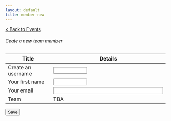 ```yaml
---
layout: default
title: member-new
---
```

<a href="/sb-admin-jekyll/docs/services/events/" role="button" class="btn btn-success btn-large">< Back to Events</a>

<div>
        <div class="card shadow mb-4">
            <div class="card-header py-3">
                <h6 class="m-0 font-weight-bold text-primary">Ceate a new team member</h6>
            </div>
            <div class="card-body">
                <div class="table-responsive">
                    <table class="table table-bordered" id="22" width="100%" cellspacing="0">
                        <thead><th>Title</th><th>Details</th></thead>                       
                            <tbody>
                                <tr><td>Create an username</td>
                                <td><input type="text" id="alias" name="alias" required minlength="4" maxlength="8" size="10"></td></tr>
                                <tr><td>Your first name</td>
                                <td><input type="text" id="first_name" name="first_name" required
                            minlength="4" maxlength="8" size="10"></td></tr>
                                <tr><td>Your email</td><td><input type="text" id="emailmain" name="emailmain" required
                            minlength="4" maxlength="120" size="40"></td></tr>
                                <tr><td>Team</td><td>TBA</td></tr>
                            </tbody>         
                    </table>
                </div>
            </div>
        <div>
</div>
<div>
    <button class="btn btn-primary btn-block" type="button" id="btn1"  onclick='fn1()'>Save</button>
</div>